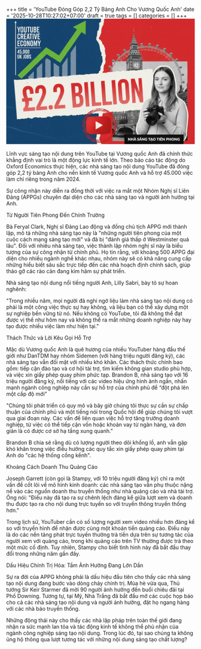 +++
title = 'YouTube Đóng Góp 2,2 Tỷ Bảng Anh Cho Vương Quốc Anh'
date = '2025-10-28T10:27:02+07:00'
draft = true
tags = []
categories = []
+++
![Youtube và nước Anh](2-ty-bang-anh.jpg)

Lĩnh vực sáng tạo nội dung trên YouTube tại Vương quốc Anh đã chính thức khẳng định vai trò là một động lực kinh tế lớn. Theo báo cáo tác động do Oxford Economics thực hiện, các nhà sáng tạo nội dung YouTube đã đóng góp 2,2 tỷ bảng Anh cho nền kinh tế Vương quốc Anh và hỗ trợ 45.000 việc làm chỉ riêng trong năm 2024.

Sự công nhận này diễn ra đồng thời với việc ra mắt một Nhóm Nghị sĩ Liên Đảng (APPGs) chuyên đại diện cho các nhà sáng tạo và người ảnh hưởng tại Anh.

Từ Người Tiên Phong Đến Chính Trường

Bà Feryal Clark, Nghị sĩ Đảng Lao động và đồng chủ tịch APPG mới thành lập, mô tả những nhà sáng tạo này là "những người tiên phong của một cuộc cách mạng sáng tạo mới" và đã bị "đánh giá thấp ở Westminster quá lâu".
Đối với nhiều nhà sáng tạo, việc thành lập nhóm nghị sĩ này là biểu tượng của sự công nhận từ chính phủ. Họ tin rằng, với khoảng 500 APPG đại diện cho nhiều ngành nghề khác nhau, nhóm này sẽ có khả năng cung cấp những hiểu biết sâu sắc trực tiếp đến các nhà hoạch định chính sách, giúp tháo gỡ các rào cản đang kìm hãm sự phát triển.

Nhà sáng tạo nội dung nổi tiếng người Anh, Lilly Sabri, bày tỏ sự hoan nghênh:

"Trong nhiều năm, mọi người đã nghi ngờ liệu làm nhà sáng tạo nội dung có phải là một công việc thực sự hay không, và liệu bạn có thể xây dựng một sự nghiệp bền vững từ nó. Nếu không có YouTube, tôi đã không thể đạt được vị thế như hôm nay và không thể ra mắt những doanh nghiệp này hay tạo được nhiều việc làm như hiện tại."​

Thách Thức và Lời Kêu Gọi Hỗ Trợ

Mặc dù Vương quốc Anh là quê hương của nhiều YouTuber hàng đầu thế giới như DanTDM hay nhóm Sidemen (với hàng triệu người đăng ký), các nhà sáng tạo vẫn đối mặt với nhiều khó khăn. Các thách thức chính bao gồm: tiếp cận đào tạo và cơ hội tài trợ, tìm kiếm không gian studio phù hợp, và việc xin giấy phép quay phim phức tạp.
Brandon B, nhà sáng tạo với 16 triệu người đăng ký, nổi tiếng với các video hiệu ứng hình ảnh ngắn, nhấn mạnh ngành công nghiệp này cần sự hỗ trợ của chính phủ để “đột phá lên một cấp độ mới”

"Chúng tôi phát triển có quy mô và bây giờ chúng tôi thực sự cần sự chấp thuận của chính phủ và một tiếng nói trong Quốc hội để giúp chúng tôi vượt qua giai đoạn này. Các vấn đề liên quan việc hỗ trợ tăng trưởng doanh nghiệp, từ việc có thể tiếp cận vốn hoặc khoản vay từ ngân hàng, và đơn giản là có được cơ sở hạ tầng xung quanh."​

Brandon B chia sẻ rằng dù có lượng người theo dõi khổng lồ, anh vẫn gặp khó khăn trong việc điều hướng các quy tắc xin giấy phép quay phim tại Anh do "các hệ thống cồng kềnh".

Khoảng Cách Doanh Thu Quảng Cáo

Joseph Garrett (còn gọi là Stampy, với 10 triệu người đăng ký) chỉ ra một vấn đề cốt lõi về mô hình kinh doanh: các nhà sáng tạo vẫn phụ thuộc nặng nề vào các nguồn doanh thu truyền thống như nhà quảng cáo và nhà tài trợ. Ông nói: "Điều này đã tạo ra sự chênh lệch đáng kể giữa lượt xem và doanh thu được tạo ra cho nội dung trực tuyến so với truyền thông truyền thống hơn."

Trong lịch sử, YouTuber cần có số lượng người xem video nhiều hơn đáng kể so với truyền hình để nhận được cùng một khoản tiền quảng cáo. Điều này là do các nền tảng phát trực tuyến thường trả tiền dựa trên sự tương tác của người xem với quảng cáo, trong khi quảng cáo trên TV thường được trả theo một mức cố định. Tuy nhiên, Stampy cho biết tình hình này đã bắt đầu thay đổi trong những năm gần đây.

Dấu Hiệu Chính Trị Hóa: Tầm Ảnh Hưởng Đang Lớn Dần

Sự ra đời của APPG không phải là dấu hiệu đầu tiên cho thấy các nhà sáng tạo nội dung đang bước vào dòng chảy chính trị. Mùa hè vừa qua, Thủ tướng Sir Keir Starmer đã mời 90 người ảnh hưởng đến buổi chiêu đãi tại Phố Downing. Tương tự, tại Mỹ, Nhà Trắng đã bắt đầu mở các cuộc họp báo cho cả các nhà sáng tạo nội dung và người ảnh hưởng, đặt họ ngang hàng với các nhà báo truyền thống.


Những động thái này cho thấy các nhà lập pháp trên toàn thế giới đang nhận ra sức mạnh lan tỏa và tác động kinh tế không thể phủ nhận của ngành công nghiệp sáng tạo nội dung. Trong lúc đó, tại sao chúng ta không ủng hộ thông qua lượt tương tác với những nội dung sáng tạo chất lượng?